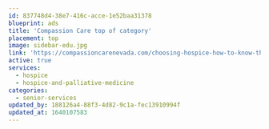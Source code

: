 ```yaml
---
id: 837748d4-38e7-416c-acce-1e52baa31378
blueprint: ads
title: 'Compassion Care top of category'
placement: top
image: sidebar-edu.jpg
link: 'https://compassioncarenevada.com/choosing-hospice-how-to-know-the-time-is-right/#:~:text=Smith%20%2D%20Education%20%26%20Resources-,Choosing%20Hospice%3A%20How%20to%20Know%20the%20Time%20is%20Right,You%20can%20also%20contact%20us%20at%20anytime%20to%20learn%20more.,-Tags%3A%20Choosing%20Hospice'
active: true
services:
  - hospice
  - hospice-and-palliative-medicine
categories:
  - senior-services
updated_by: 188126a4-88f3-4d82-9c1a-fec13910994f
updated_at: 1640107583
---
```

